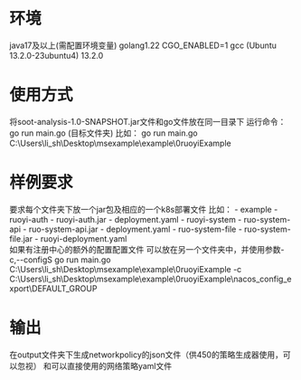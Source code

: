 # 环境
java17及以上(需配置环境变量)
golang1.22
CGO_ENABLED=1
gcc (Ubuntu 13.2.0-23ubuntu4) 13.2.0
# 使用方式
将soot-analysis-1.0-SNAPSHOT.jar文件和go文件放在同一目录下
运行命令：go run main.go (目标文件夹)
比如：
    go run main.go C:\Users\li_sh\Desktop\msexample\example\0ruoyiExample
# 样例要求
要求每个文件夹下放一个jar包及相应的一个k8s部署文件
比如：
    - example
        - ruoyi-auth
            - ruoyi-auth.jar
            - deployment.yaml
        - ruoyi-system
            - ruo-system-api
                - ruo-system-api.jar
                - deployment.yaml
            - ruo-system-file
                - ruo-system-file.jar
                - ruoyi-deployment.yaml              
如果有注册中心的额外的配置配置文件 可以放在另一个文件夹中，并使用参数-c,--configS
    go run main.go C:\Users\li_sh\Desktop\msexample\example\0ruoyiExample -c C:\Users\li_sh\Desktop\msexample\example\0ruoyiExample\nacos_config_export\DEFAULT_GROUP
# 输出
在output文件夹下生成networkpolicy的json文件（供450的策略生成器使用，可以忽视）
和可以直接使用的网络策略yaml文件
